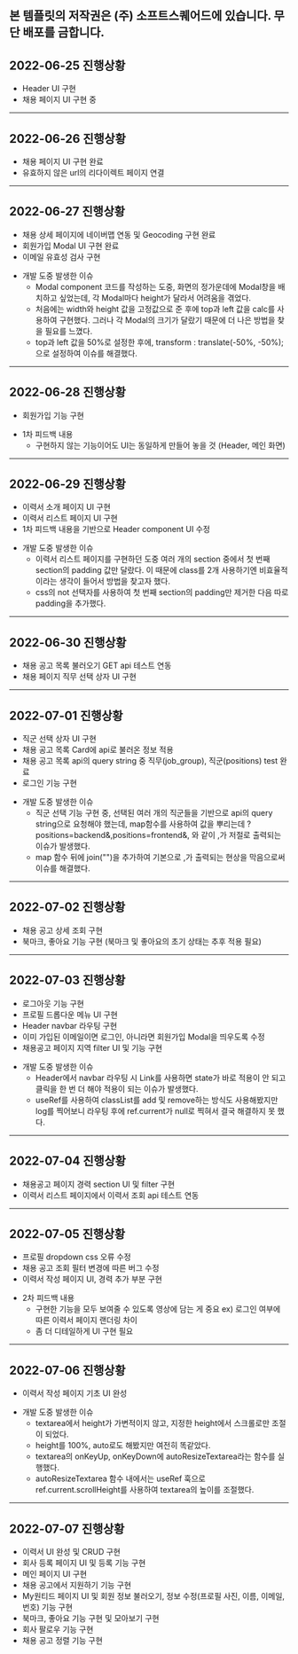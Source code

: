 ## 본 템플릿의 저작권은 (주) 소프트스퀘어드에 있습니다. 무단 배포를 금합니다.
## 2022-06-25 진행상황
- Header UI 구현
- 채용 페이지 UI 구현 중
---
## 2022-06-26 진행상황
- 채용 페이지 UI 구현 완료
- 유효하지 않은 url의 리다이렉트 페이지 연결
---
## 2022-06-27 진행상황
- 채용 상세 페이지에 네이버맵 연동 및 Geocoding 구현 완료
- 회원가입 Modal UI 구현 완료
- 이메일 유효성 검사 구현
* 개발 도중 발생한 이슈
  * Modal component 코드를 작성하는 도중, 화면의 정가운데에 Modal창을 배치하고 싶었는데, 각 Modal마다 height가 달라서 어려움을 겪었다.
  * 처음에는 width와 height 값을 고정값으로 준 후에 top과 left 값을 calc를 사용하여 구현했다. 그러나 각 Modal의 크기가 달랐기 때문에 더 나은 방법을 찾을 필요를 느꼈다.
  * top과 left 값을 50%로 설정한 후에, transform : translate(-50%, -50%); 으로 설정하여 이슈를 해결했다.
---
## 2022-06-28 진행상황
- 회원가입 기능 구현
* 1차 피드백 내용
  * 구현하지 않는 기능이어도 UI는 동일하게 만들어 놓을 것 (Header, 메인 화면)
---
## 2022-06-29 진행상황
- 이력서 소개 페이지 UI 구현
- 이력서 리스트 페이지 UI 구현
- 1차 피드백 내용을 기반으로 Header component UI 수정
* 개발 도중 발생한 이슈
  * 이력서 리스트 페이지를 구현하던 도중 여러 개의 section 중에서 첫 번째 section의 padding 값만 달랐다. 이 때문에 class를 2개 사용하기엔 비효율적이라는 생각이 들어서 방법을 찾고자 했다.
  * css의 not 선택자를 사용하여 첫 번째 section의 padding만 제거한 다음 따로 padding을 추가했다.
---
## 2022-06-30 진행상황
- 채용 공고 목록 불러오기 GET api 테스트 연동
- 채용 페이지 직무 선택 상자 UI 구현
---
## 2022-07-01 진행상황
- 직군 선택 상자 UI 구현
- 채용 공고 목록 Card에 api로 불러온 정보 적용
- 채용 공고 목록 api의 query string 중 직무(job_group), 직군(positions) test 완료
- 로그인 기능 구현
* 개발 도중 발생한 이슈
  * 직군 선택 기능 구현 중, 선택된 여러 개의 직군들을 기반으로 api의 query string으로 요청해야 했는데, map함수를 사용하여 값을 뿌리는데 ?positions=backend&,positions=frontend&, 와 같이 ,가 저절로 출력되는 이슈가 발생했다.
  * map 함수 뒤에 join("")을 추가하여 기본으로 ,가 출력되는 현상을 막음으로써 이슈를 해결했다.
---
## 2022-07-02 진행상황
- 채용 공고 상세 조회 구현
- 북마크, 좋아요 기능 구현 (북마크 및 좋아요의 초기 상태는 추후 적용 필요)
---
## 2022-07-03 진행상황
- 로그아웃 기능 구현
- 프로필 드롭다운 메뉴 UI 구현
- Header navbar 라우팅 구현
- 이미 가입된 이메일이면 로그인, 아니라면 회원가입 Modal을 띄우도록 수정
- 채용공고 페이지 지역 filter UI 및 기능 구현
* 개발 도중 발생한 이슈
  * Header에서 navbar 라우팅 시 Link를 사용하면 state가 바로 적용이 안 되고 클릭을 한 번 더 해야 적용이 되는 이슈가 발생했다.
  * useRef를 사용하여 classList를 add 및 remove하는 방식도 사용해봤지만 log를 찍어보니 라우팅 후에 ref.current가 null로 찍혀서 결국 해결하지 못 했다.
---
## 2022-07-04 진행상황
- 채용공고 페이지 경력 section UI 및 filter 구현
- 이력서 리스트 페이지에서 이력서 조회 api 테스트 연동
---
## 2022-07-05 진행상황
- 프로필 dropdown css 오류 수정
- 채용 공고 조회 필터 변경에 따른 버그 수정
- 이력서 작성 페이지 UI, 경력 추가 부분 구현
* 2차 피드백 내용
  * 구현한 기능을 모두 보여줄 수 있도록 영상에 담는 게 중요 ex) 로그인 여부에 따른 이력서 페이지 랜더링 차이
  * 좀 더 디테일하게 UI 구현 필요
---
## 2022-07-06 진행상황
- 이력서 작성 페이지 기초 UI 완성
* 개발 도중 발생한 이슈
  * textarea에서 height가 가변적이지 않고, 지정한 height에서 스크롤로만 조절이 되었다.
  * height를 100%, auto로도 해봤지만 여전히 똑같았다.
  * textarea의 onKeyUp, onKeyDown에 autoResizeTextarea라는 함수를 실행했다.
  * autoResizeTextarea 함수 내에서는 useRef 훅으로 ref.current.scrollHeight를 사용하여 textarea의 높이를 조절했다.
---
## 2022-07-07 진행상황
- 이력서 UI 완성 및 CRUD 구현
- 회사 등록 페이지 UI 및 등록 기능 구현
- 메인 페이지 UI 구현
- 채용 공고에서 지원하기 기능 구현
- My원티드 페이지 UI 및 회원 정보 불러오기, 정보 수정(프로필 사진, 이름, 이메일, 번호) 기능 구현
- 북마크, 좋아요 기능 구현 및 모아보기 구현
- 회사 팔로우 기능 구현
- 채용 공고 정렬 기능 구현
